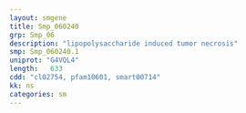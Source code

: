 ```yaml
---
layout: smgene
title: Smp_060240
grp: Smp_06
description: "lipopolysaccharide induced tumor necrosis"
smp: Smp_060240.1
uniprot: "G4VQL4"
length:   633
cdd: "cl02754, pfam10601, smart00714"
kk: ns
categories: sm
---
```

